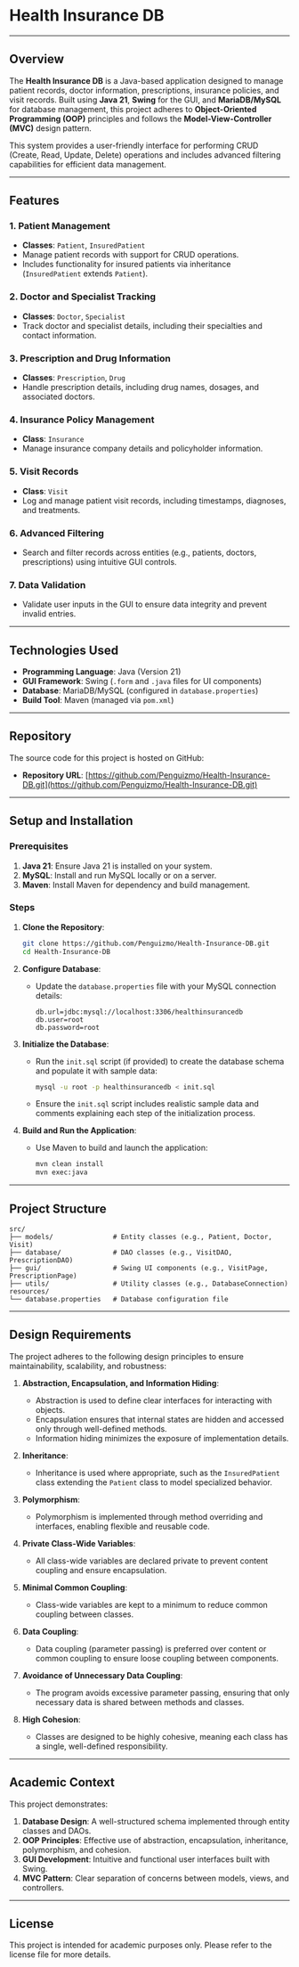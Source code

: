 # Health Insurance DB

---

## Overview

The **Health Insurance DB** is a Java-based application designed to manage patient records, doctor information, prescriptions, insurance policies, and visit records. Built using **Java 21**, **Swing** for the GUI, and **MariaDB/MySQL** for database management, this project adheres to **Object-Oriented Programming (OOP)** principles and follows the **Model-View-Controller (MVC)** design pattern.

This system provides a user-friendly interface for performing CRUD (Create, Read, Update, Delete) operations and includes advanced filtering capabilities for efficient data management.

---

## Features

### 1. **Patient Management**
- **Classes**: `Patient`, `InsuredPatient`
- Manage patient records with support for CRUD operations.
- Includes functionality for insured patients via inheritance (`InsuredPatient` extends `Patient`).

### 2. **Doctor and Specialist Tracking**
- **Classes**: `Doctor`, `Specialist`
- Track doctor and specialist details, including their specialties and contact information.

### 3. **Prescription and Drug Information**
- **Classes**: `Prescription`, `Drug`
- Handle prescription details, including drug names, dosages, and associated doctors.

### 4. **Insurance Policy Management**
- **Class**: `Insurance`
- Manage insurance company details and policyholder information.

### 5. **Visit Records**
- **Class**: `Visit`
- Log and manage patient visit records, including timestamps, diagnoses, and treatments.

### 6. **Advanced Filtering**
- Search and filter records across entities (e.g., patients, doctors, prescriptions) using intuitive GUI controls.

### 7. **Data Validation**
- Validate user inputs in the GUI to ensure data integrity and prevent invalid entries.

---

## Technologies Used

- **Programming Language**: Java (Version 21)
- **GUI Framework**: Swing (`.form` and `.java` files for UI components)
- **Database**: MariaDB/MySQL (configured in `database.properties`)
- **Build Tool**: Maven (managed via `pom.xml`)

---

## Repository

The source code for this project is hosted on GitHub:

- **Repository URL**: [https://github.com/Penguizmo/Health-Insurance-DB.git](https://github.com/Penguizmo/Health-Insurance-DB.git)

---

## Setup and Installation

### Prerequisites
1. **Java 21**: Ensure Java 21 is installed on your system.
2. **MySQL**: Install and run MySQL locally or on a server.
3. **Maven**: Install Maven for dependency and build management.

### Steps
1. **Clone the Repository**:
   ```bash
   git clone https://github.com/Penguizmo/Health-Insurance-DB.git
   cd Health-Insurance-DB
   ```

2. **Configure Database**:
   - Update the `database.properties` file with your MySQL connection details:
     ```properties
     db.url=jdbc:mysql://localhost:3306/healthinsurancedb
     db.user=root
     db.password=root
     ```

3. **Initialize the Database**:
   - Run the `init.sql` script (if provided) to create the database schema and populate it with sample data:
     ```bash
     mysql -u root -p healthinsurancedb < init.sql
     ```
   - Ensure the `init.sql` script includes realistic sample data and comments explaining each step of the initialization process.

4. **Build and Run the Application**:
   - Use Maven to build and launch the application:
     ```bash
     mvn clean install
     mvn exec:java
     ```

---

## Project Structure

```
src/
├── models/               # Entity classes (e.g., Patient, Doctor, Visit)
├── database/             # DAO classes (e.g., VisitDAO, PrescriptionDAO)
├── gui/                  # Swing UI components (e.g., VisitPage, PrescriptionPage)
├── utils/                # Utility classes (e.g., DatabaseConnection)
resources/
└── database.properties   # Database configuration file
```

---

## Design Requirements

The project adheres to the following design principles to ensure maintainability, scalability, and robustness:

1. **Abstraction, Encapsulation, and Information Hiding**:
   - Abstraction is used to define clear interfaces for interacting with objects.
   - Encapsulation ensures that internal states are hidden and accessed only through well-defined methods.
   - Information hiding minimizes the exposure of implementation details.

2. **Inheritance**:
   - Inheritance is used where appropriate, such as the `InsuredPatient` class extending the `Patient` class to model specialized behavior.

3. **Polymorphism**:
   - Polymorphism is implemented through method overriding and interfaces, enabling flexible and reusable code.

4. **Private Class-Wide Variables**:
   - All class-wide variables are declared private to prevent content coupling and ensure encapsulation.

5. **Minimal Common Coupling**:
   - Class-wide variables are kept to a minimum to reduce common coupling between classes.

6. **Data Coupling**:
   - Data coupling (parameter passing) is preferred over content or common coupling to ensure loose coupling between components.

7. **Avoidance of Unnecessary Data Coupling**:
   - The program avoids excessive parameter passing, ensuring that only necessary data is shared between methods and classes.

8. **High Cohesion**:
   - Classes are designed to be highly cohesive, meaning each class has a single, well-defined responsibility.

---

## Academic Context

This project demonstrates:
1. **Database Design**: A well-structured schema implemented through entity classes and DAOs.
2. **OOP Principles**: Effective use of abstraction, encapsulation, inheritance, polymorphism, and cohesion.
3. **GUI Development**: Intuitive and functional user interfaces built with Swing.
4. **MVC Pattern**: Clear separation of concerns between models, views, and controllers.

---

## License

This project is intended for academic purposes only. Please refer to the license file for more details.
